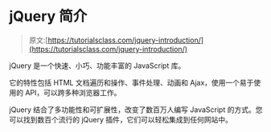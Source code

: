 # jQuery 简介

> 原文:[https://tutorialsclass.com/jquery-introduction/](https://tutorialsclass.com/jquery-introduction/)

jQuery 是一个快速、小巧、功能丰富的 JavaScript 库。

它的特性包括 HTML 文档遍历和操作、事件处理、动画和 Ajax，使用一个易于使用的 API，可以跨多种浏览器工作。

jQuery 结合了多功能性和可扩展性，改变了数百万人编写 JavaScript 的方式。您可以找到数百个流行的 jQuery 插件，它们可以轻松集成到任何网站中。